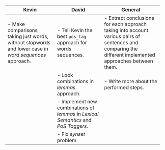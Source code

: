 | Kevin                                                        | David                                                        | General                                                      |
| ------------------------------------------------------------ | ------------------------------------------------------------ | ------------------------------------------------------------ |
| - Make comparisons taking just words, without stopwords and lower case in *word sequences* approach. | - Tell Kevin the best `pos_tag` approach for words sequences. | - Extract conclusions for each approach taking into account various pairs of sentences and comparing the different implemented approaches between them. |
|                                                              | - Look combinations in *lemmas* approach.                    | - Write more about the performed steps.                      |
|                                                              | - Implement new combinations of *lemmas* in *Lexical Semantics* and *PoS Taggers*. |                                                              |
|                                                              | - Fix *synset* problem.                                      |                                                              |

